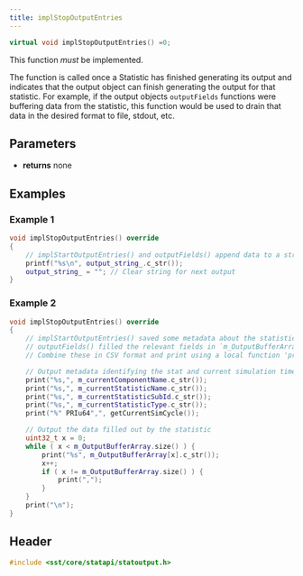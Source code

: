 ```yaml
---
title: implStopOutputEntries
---
```


```cpp
virtual void implStopOutputEntries() =0;
```

This function *must* be implemented. 

The function is called once a Statistic has finished generating its output and indicates that the output object can finish generating the output for that statistic. For example, if the output objects `outputFields` functions were buffering data from the statistic, this function would be used to drain that data in the desired format to file, stdout, etc.

## Parameters
* **returns** none

## Examples

### Example 1
```cpp title="Finishing text output to stdout"
void implStopOutputEntries() override
{
    // implStartOutputEntries() and outputFields() append data to a string 'output_string_'. Print it.
    printf("%s\n", output_string_.c_str());
    output_string_ = ""; // Clear string for next output
}
```

### Example 2
```cpp title="Finishing CSV output to file"
void implStopOutputEntries() override
{
    // implStartOutputEntries() saved some metadata about the statistic
    // outputFields() filled the relevant fields in `m_OutputBufferArray` with data from the statistic
    // Combine these in CSV format and print using a local function 'print'

    // Output metadata identifying the stat and current simulation time
    print("%s,", m_currentComponentName.c_str());
    print("%s,", m_currentStatisticName.c_str());
    print("%s,", m_currentStatisticSubId.c_str());
    print("%s,", m_currentStatisticType.c_str());
    print("%" PRIu64",", getCurrentSimCycle());

    // Output the data filled out by the statistic
    uint32_t x = 0;
    while ( x < m_OutputBufferArray.size() ) {
        print("%s", m_OutputBufferArray[x].c_str());
        x++;
        if ( x != m_OutputBufferArray.size() ) {
            print(",");
        }
    }
    print("\n");
}
```

## Header
```cpp
#include <sst/core/statapi/statoutput.h>
```